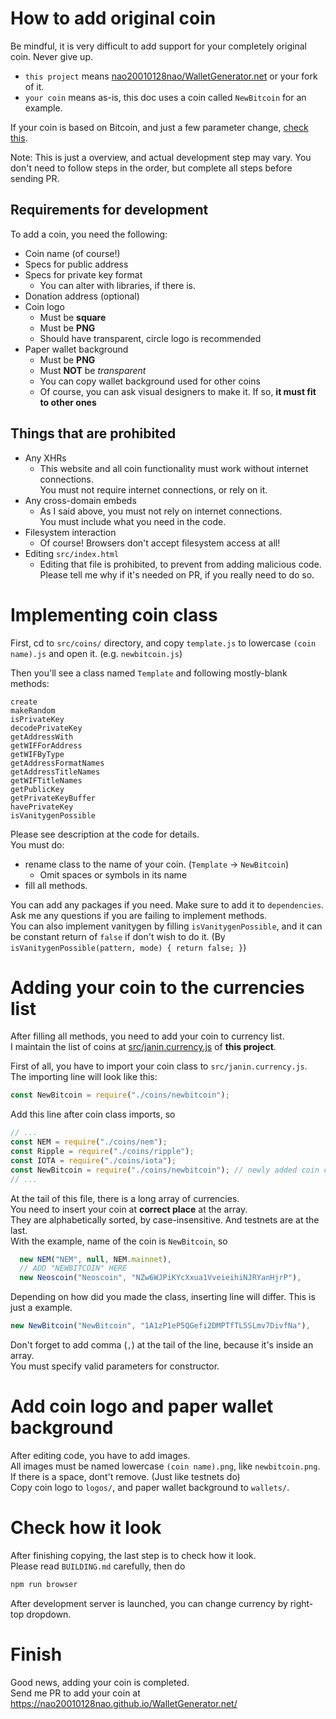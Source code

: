 # How to add original coin
Be mindful, it is very difficult to add support for your completely original coin. Never give up.     

- `this project` means [nao20010128nao/WalletGenerator.net](https://github.com/nao20010128nao/WalletGenerator.net) or your fork of it.
- `your coin` means as-is, this doc uses a coin called `NewBitcoin` for an example.

If your coin is based on Bitcoin, and just a few parameter change, [check this](https://github.com/nao20010128nao/WalletGenerator.net/blob/master/docs/HOW_TO_ADD_BTC-BASED_COIN.md).    

Note: This is just a overview, and actual development step may vary. You don't need to follow steps in the order, but complete all steps before sending PR.

## Requirements for development
To add a coin, you need the following:
- Coin name (of course!)
- Specs for public address
- Specs for private key format
  - You can alter with libraries, if there is.
- Donation address (optional)
- Coin logo
  - Must be **square**
  - Must be **PNG**
  - Should have transparent, circle logo is recommended
- Paper wallet background
  - Must be **PNG**
  - Must **NOT** be *transparent*
  - You can copy wallet background used for other coins
  - Of course, you can ask visual designers to make it. If so, **it must fit to other ones**

## Things that are prohibited
- Any XHRs
  - This website and all coin functionality must work without internet connections.     
  You must not require internet connections, or rely on it.
- Any cross-domain embeds
  - As I said above, you must not rely on internet connections.     
  You must include what you need in the code.
- Filesystem interaction
  - Of course! Browsers don't accept filesystem access at all!
- Editing `src/index.html`
  - Editing that file is prohibited, to prevent from adding malicious code.    
  Please tell me why if it's needed on PR, if you really need to do so.

# Implementing coin class
First, cd to `src/coins/` directory, and copy `template.js` to lowercase `(coin name).js` and open it. (e.g. `newbitcoin.js`)    

Then you'll see a class named `Template` and following mostly-blank methods:

```
create
makeRandom
isPrivateKey
decodePrivateKey
getAddressWith
getWIFForAddress
getWIFByType
getAddressFormatNames
getAddressTitleNames
getWIFTitleNames
getPublicKey
getPrivateKeyBuffer
havePrivateKey
isVanitygenPossible
```

Please see description at the code for details.    
You must do:
- rename class to the name of your coin. (`Template` -> `NewBitcoin`)
  - Omit spaces or symbols in its name
- fill all methods.

You can add any packages if you need. Make sure to add it to `dependencies`.    
Ask me any questions if you are failing to implement methods.    
You can also implement vanitygen by filling `isVanitygenPossible`, and it can be constant return of `false` if don't wish to do it. (By `isVanitygenPossible(pattern, mode) { return false; }`) 

# Adding your coin to the currencies list
After filling all methods, you need to add your coin to currency list.    
I maintain the list of coins at [src/janin.currency.js](https://github.com/nao20010128nao/WalletGenerator.net/blob/master/src/janin.currency.js) of **this project**.    

First of all, you have to import your coin class to `src/janin.currency.js`.   
The importing line will look like this:
```javascript
const NewBitcoin = require("./coins/newbitcoin");
```

Add this line after coin class imports, so
```javascript
// ...
const NEM = require("./coins/nem");
const Ripple = require("./coins/ripple");
const IOTA = require("./coins/iota");
const NewBitcoin = require("./coins/newbitcoin"); // newly added coin class
// ...
```

At the tail of this file, there is a long array of currencies.    
You need to insert your coin at **correct place** at the array.    
They are alphabetically sorted, by case-insensitive. And testnets are at the last.   
With the example, name of the coin is `NewBitcoin`, so    

```javascript
  new NEM("NEM", null, NEM.mainnet),
  // ADD "NEWBITCOIN" HERE
  new Neoscoin("Neoscoin", "NZw6WJPiKYcXxua1VveieihiNJRYanHjrP"),
```

Depending on how did you made the class, inserting line will differ. This is just a example.

```javascript
new NewBitcoin("NewBitcoin", "1A1zP1eP5QGefi2DMPTfTL5SLmv7DivfNa"),
```

Don't forget to add comma (`,`) at the tail of the line, because it's inside an array.    
You must specify valid parameters for constructor.

# Add coin logo and paper wallet background
After editing code, you have to add images.    
All images must be named lowercase `(coin name).png`, like `newbitcoin.png`. If there is a space, dont't remove. (Just like testnets do)    
Copy coin logo to `logos/`, and paper wallet background to `wallets/`.

# Check how it look
After finishing copying, the last step is to check how it look.    
Please read `BUILDING.md` carefully, then do

```bash
npm run browser
```

After development server is launched, you can change currency by right-top dropdown.

# Finish
Good news, adding your coin is completed.    
Send me PR to add your coin at https://nao20010128nao.github.io/WalletGenerator.net/